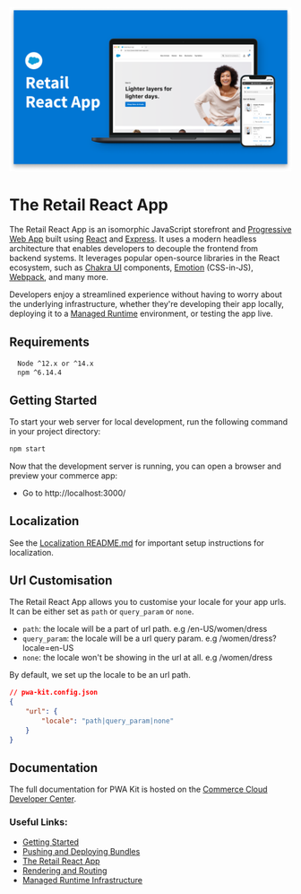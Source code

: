<img alt="logo" src="react-retail-app.png" />

# The Retail React App

The Retail React App is an isomorphic JavaScript storefront and [Progressive Web App](https://developer.mozilla.org/en-US/docs/Web/Progressive_web_apps) built using [React](https://reactjs.org/) and [Express](https://expressjs.com/). It uses a modern headless architecture that enables developers to decouple the frontend from backend systems. It leverages popular open-source libraries in the React ecosystem, such as [Chakra UI](https://chakra-ui.com/) components, [Emotion](https://emotion.sh/docs/introduction) (CSS-in-JS), [Webpack](https://webpack.js.org/), and many more.

Developers enjoy a streamlined experience without having to worry about the underlying infrastructure, whether they're developing their app locally, deploying it to a [Managed Runtime](https://developer.commercecloud.com/s/article/Managed-Runtime-Infrastructure) environment, or testing the app live.

## Requirements

```
  Node ^12.x or ^14.x
  npm ^6.14.4
```

## Getting Started

To start your web server for local development, run the following command in your project directory:

```bash
npm start
```

Now that the development server is running, you can open a browser and preview your commerce app:

-   Go to http://localhost:3000/

## Localization

See the [Localization README.md](./app/translations/README.md) for important setup instructions for localization.

## Url Customisation

The Retail React App allows you to customise your locale for your app urls.
It can be either set as `path` or `query_param` or `none`.

-   `path`: the locale will be a part of url path. e.g /en-US/women/dress
-   `query_param`: the locale will be a url query param. e.g /women/dress?locale=en-US
-   `none`: the locale won't be showing in the url at all. e.g /women/dress

By default, we set up the locale to be an url path.

```json
// pwa-kit.config.json
{
    "url": {
        "locale": "path|query_param|none"
    }
}
```

## Documentation

The full documentation for PWA Kit is hosted on the [Commerce Cloud Developer Center](https://developer.commercecloud.com/s/article/PWA-Kit).

### Useful Links:

-   [Getting Started](https://developer.commercecloud.com/s/article/Getting-Started-with-PWA-Kit)
-   [Pushing and Deploying Bundles](https://developer.commercecloud.com/s/article/Pushing-and-Deploying-Bundles)
-   [The Retail React App](https://developer.commercecloud.com/s/article/The-Retail-React-App)
-   [Rendering and Routing](https://developer.commercecloud.com/s/article/Rendering-and-Routing)
-   [Managed Runtime Infrastructure](https://developer.commercecloud.com/s/article/Managed-Runtime-Infrastructure)
